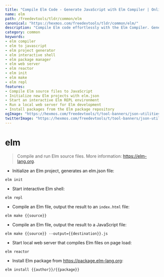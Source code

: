 ```yaml
---
title: "Compile Elm Code - Generate JavaScript with Elm Compiler | Online Free DevTools by Hexmos"
name: elm
path: /freedevtools/tldr/common/elm
canonical: "https://hexmos.com/freedevtools/tldr/common/elm/"
description: "Compile Elm code effortlessly with the Elm Compiler. Generate JavaScript files and initialize projects using this free online tool, no registration required."
category: common
keywords:
- elm compiler
- elm to javascript
- elm project generator
- elm interactive shell
- elm package manager
- elm web server
- elm reactor
- elm init
- elm make
- elm repl
features:
- Compile Elm source files to JavaScript
- Initialize new Elm projects with elm.json
- Start an interactive Elm REPL environment
- Run a local web server for Elm development
- Install packages from the Elm package repository
ogImage: "https://hexmos.com/freedevtools/t/tool-banners/json-utilities-banner.png"
twitterImage: "https://hexmos.com/freedevtools/t/tool-banners/json-utilities-banner.png"
---
```


# elm

> Compile and run Elm source files.
> More information: <https://elm-lang.org>.

- Initialize an Elm project, generates an elm.json file:

`elm init`

- Start interactive Elm shell:

`elm repl`

- Compile an Elm file, output the result to an `index.html` file:

`elm make {{source}}`

- Compile an Elm file, output the result to a JavaScript file:

`elm make {{source}} --output={{destination}}.js`

- Start local web server that compiles Elm files on page load:

`elm reactor`

- Install Elm package from <https://package.elm-lang.org>:

`elm install {{author}}/{{package}}`
